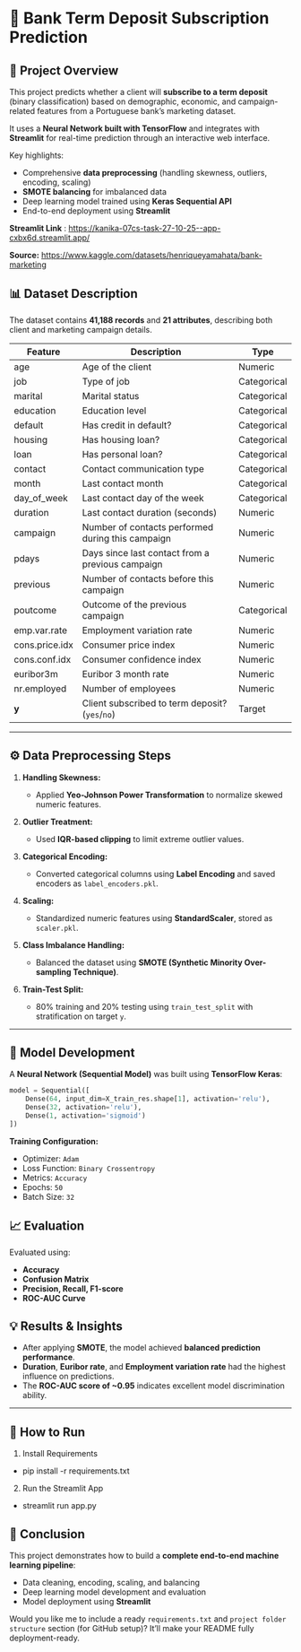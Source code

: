 
# 🏦 Bank Term Deposit Subscription Prediction

## 📘 Project Overview

This project predicts whether a client will **subscribe to a term deposit** (binary classification) based on demographic, economic, and campaign-related features from a Portuguese bank’s marketing dataset.

It uses a **Neural Network built with TensorFlow** and integrates with **Streamlit** for real-time prediction through an interactive web interface.

Key highlights:

* Comprehensive **data preprocessing** (handling skewness, outliers, encoding, scaling)
* **SMOTE balancing** for imbalanced data
* Deep learning model trained using **Keras Sequential API**
* End-to-end deployment using **Streamlit**

**Streamlit Link** : https://kanika-07cs-task-27-10-25--app-cxbx6d.streamlit.app/

**Source:** https://www.kaggle.com/datasets/henriqueyamahata/bank-marketing
## 📊 Dataset Description
The dataset contains **41,188 records** and **21 attributes**, describing both client and marketing campaign details.

| Feature        | Description                                       | Type        |
| -------------- | ------------------------------------------------- | ----------- |
| age            | Age of the client                                 | Numeric     |
| job            | Type of job                                       | Categorical |
| marital        | Marital status                                    | Categorical |
| education      | Education level                                   | Categorical |
| default        | Has credit in default?                            | Categorical |
| housing        | Has housing loan?                                 | Categorical |
| loan           | Has personal loan?                                | Categorical |
| contact        | Contact communication type                        | Categorical |
| month          | Last contact month                                | Categorical |
| day_of_week    | Last contact day of the week                      | Categorical |
| duration       | Last contact duration (seconds)                   | Numeric     |
| campaign       | Number of contacts performed during this campaign | Numeric     |
| pdays          | Days since last contact from a previous campaign  | Numeric     |
| previous       | Number of contacts before this campaign           | Numeric     |
| poutcome       | Outcome of the previous campaign                  | Categorical |
| emp.var.rate   | Employment variation rate                         | Numeric     |
| cons.price.idx | Consumer price index                              | Numeric     |
| cons.conf.idx  | Consumer confidence index                         | Numeric     |
| euribor3m      | Euribor 3 month rate                              | Numeric     |
| nr.employed    | Number of employees                               | Numeric     |
| **y**          | Client subscribed to term deposit? (`yes`/`no`)   | Target      |

---

## ⚙️ Data Preprocessing Steps

1. **Handling Skewness:**

   * Applied **Yeo-Johnson Power Transformation** to normalize skewed numeric features.

2. **Outlier Treatment:**

   * Used **IQR-based clipping** to limit extreme outlier values.

3. **Categorical Encoding:**

   * Converted categorical columns using **Label Encoding** and saved encoders as `label_encoders.pkl`.

4. **Scaling:**

   * Standardized numeric features using **StandardScaler**, stored as `scaler.pkl`.

5. **Class Imbalance Handling:**

   * Balanced the dataset using **SMOTE (Synthetic Minority Over-sampling Technique)**.

6. **Train-Test Split:**

   * 80% training and 20% testing using `train_test_split` with stratification on target `y`.

---

## 🧠 Model Development

A **Neural Network (Sequential Model)** was built using **TensorFlow Keras**:

```python
model = Sequential([
    Dense(64, input_dim=X_train_res.shape[1], activation='relu'),
    Dense(32, activation='relu'),
    Dense(1, activation='sigmoid')
])
```

**Training Configuration:**

* Optimizer: `Adam`
* Loss Function: `Binary Crossentropy`
* Metrics: `Accuracy`
* Epochs: `50`
* Batch Size: `32`

## 📈 Evaluation

Evaluated using:

* **Accuracy**
* **Confusion Matrix**
* **Precision, Recall, F1-score**
* **ROC-AUC Curve**


## 💡 Results & Insights

* After applying **SMOTE**, the model achieved **balanced prediction performance**.
* **Duration**, **Euribor rate**, and **Employment variation rate** had the highest influence on predictions.
* The **ROC-AUC score of ~0.95** indicates excellent model discrimination ability.

---

## 🚀 How to Run

1. Install Requirements
- pip install -r requirements.txt

2. Run the Streamlit App
- streamlit run app.py

## 🧾 Conclusion

This project demonstrates how to build a **complete end-to-end machine learning pipeline**:

* Data cleaning, encoding, scaling, and balancing
* Deep learning model development and evaluation
* Model deployment using **Streamlit**


Would you like me to include a ready `requirements.txt` and `project folder structure` section (for GitHub setup)?
It’ll make your README fully deployment-ready.
